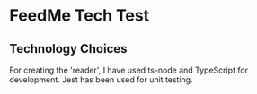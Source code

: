 # FeedMe Tech Test

## Technology Choices

For creating the 'reader', I have used ts-node and TypeScript for development. Jest has been used for unit testing.
